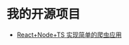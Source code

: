 <!--
 * @Author: Neo
 * @Date: 2021-06-05 12:52:39
 * @LastEditors: Neo
 * @LastEditTime: 2021-06-05 13:55:28
 * @Description: file content
-->

# 我的开源项目

- [React+Node+TS 实现简单的爬虫应用](https://github.com/ANT-CYJ/Crowller-TS-Node-React)
